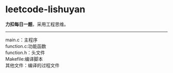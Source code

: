 # leetcode-lishuyan
**力扣每日一题**，采用工程思维。
***
main.c：主程序<br />
function.c:功能函数<br />
function.h：头文件<br />
Makefile:编译脚本<br />
其他文件：编译的过程文件<br />
